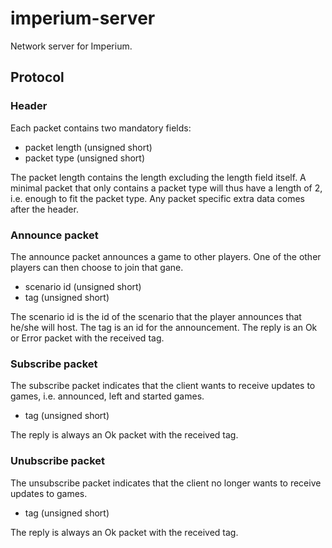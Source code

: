 # imperium-server
Network server for Imperium.

## Protocol

### Header
Each packet contains two mandatory fields:
* packet length (unsigned short)
* packet type (unsigned short)

The packet length contains the length excluding the length field itself. A minimal packet that only contains a packet type will thus have a length of 2, i.e. enough to fit the packet type. Any packet specific extra data comes after the header.

### Announce packet
The announce packet announces a game to other players. One of the other players can then choose to join that gane.

* scenario id (unsigned short)
* tag (unsigned short)

The scenario id is the id of the scenario that the player announces that he/she will host. The tag is an id for the announcement. The reply is an Ok or Error packet with the received tag.


### Subscribe packet
The subscribe packet indicates that the client wants to receive updates to games, i.e. announced, left and started games.

* tag (unsigned short)

The reply is always an Ok packet with the received tag.


### Unubscribe packet
The unsubscribe packet indicates that the client no longer wants to receive updates to games.

* tag (unsigned short)

The reply is always an Ok packet with the received tag.

